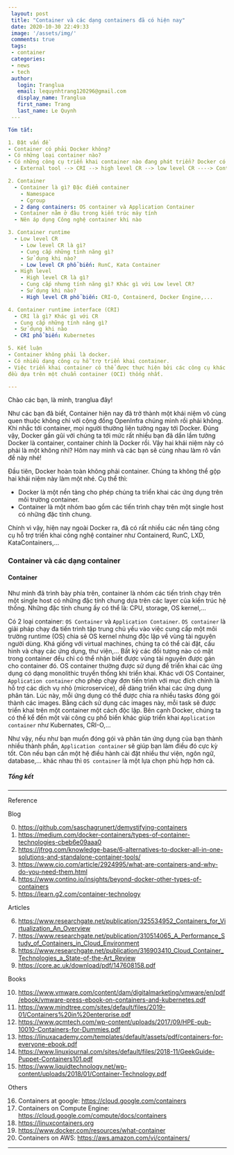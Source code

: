 ```yaml
---
 layout: post
 title: "Container và các dạng containers đã có hiện nay"
 date: 2020-10-30 22:49:33
 image: '/assets/img/'
 comments: true
 tags:
 - container
 categories:
 - news
 - tech
 author:
   login: Tranglua
   email: lequynhtrang120296@gmail.com
   display_name: Tranglua
   first_name: Trang
   last_name: Le Quynh
 ---

Tóm tắt:

1. Đặt vấn đề
- Container có phải Docker không?
- Có những loại container nào?
- Có những công cụ triển khai container nào đang phát triển? Docker có nằm trong số đó?
  - External tool --> CRI --> high level CR --> low level CR ----> Container

2. Container
  - Container là gì? Đặc điểm container
    - Namespace
    - Cgroup
  - 2 dạng containers: OS container và Application Container
  - Container nằm ở đâu trong kiến trúc máy tính
  - Nên áp dụng Công nghệ container khi nào

3. Container runtime
  - Low level CR
    - Low level CR là gì?
    - Cung cấp những tính năng gì?
    - Sử dụng khi nào?
    - Low level CR phổ biến: RunC, Kata Container
  - High level
    - High level CR là gì?
    - Cung cấp nhưng tính năng gì? Khác gì với Low level CR?
    - Sử dụng khi nào?
    - High level CR phổ biến: CRI-O, Containerd, Docker Engine,...

4. Container runtime interface (CRI)
  - CRI là gì? Khác gì với CR
  - Cung cấp những tính năng gì?
  - Sử dụng khi nào
  - CRI phổ biến: Kubernetes

5. Kết luận
- Container không phải là docker. 
- Có nhiều dạng công cụ hỗ trợ triển khai container. 
- Việc triển khai container có thể được thực hiện bởi các công cụ khác nhau nhưng
đều dựa trên một chuẩn container (OCI) thống nhất. 

---
```




Chào các bạn, là mình, tranglua đây! 

Như các bạn đã biết, Container hiện nay đã trở thành một khái niệm vô 
cùng quen thuộc không chỉ với cộng đồng OpenInfra chúng mình rồi phải
không. Khi nhắc tới container, mọi người thường liên tưởng ngay tới 
Docker. Đúng vậy, Docker gần gũi với chúng ta tới mức rất nhiều bạn đã
dần lầm tưởng Docker là container, container chính là Docker rồi. Vậy hai khái niệm này có phải là một không nhỉ? Hôm nay mình và các bạn sẽ 
cùng nhau làm rõ vấn đề này nhé!

Đầu tiên, Docker hoàn toàn không phải container. Chúng ta không thể gộp hai khái
niệm này làm một nhé. Cụ thể thì:
  - Docker là một nền tảng cho phép chúng ta triển khai các ứng dụng
  trên môi trường container. 
  - Container là một nhóm bao gồm các tiến trình chạy trên một single host
  có những đặc tính chung.

Chính vì vậy, hiện nay ngoài Docker ra, đã có rất nhiều các nền tảng công cụ hỗ trợ triển
khai công nghệ container như Containerd, RunC, LXD, KataContainers,... 

### Container và các dạng container
#### Container
Như mình đã trình bày phía trên, container là nhóm các tiến trình chạy trên một
single host có những đặc tính chung dựa trên các layer của kiến trúc hệ thống. 
Những đặc tính chung ấy có thể là: CPU, storage, OS kernel,... 



Có 2 loại container: `OS Container` và `Application Container`. `OS container` là giải 
pháp chạy đa tiến trình tập trung chủ yếu vào việc cung cấp một môi trường runtime 
(OS) chia sẻ OS kernel nhưng độc lập về vùng tài nguyên người dùng. Khá giống với virtual 
machines, chúng ta có thể cài đặt, cấu hình và chạy các ứng dụng, thư viện,...
Bất kỳ các đối tượng nào có mặt trong container đều chỉ có thể nhận biết được vùng
tài nguyên được gán cho container đó. OS container thường được sử dụng để 
triển khai các ứng dụng có dạng monolithic truyền thống khi triển khai. 
Khác với OS Container, `Application container` cho phép chạy đơn tiến trình với
mục đích chính là hỗ trợ các dịch vụ nhỏ (microservice), dễ dàng triển khai các 
ứng dụng phân tán. Lúc này, mỗi ứng dụng có thể được chia ra nhiều tasks đóng gói 
thành các images. Bằng cách sử dụng các images này, mỗi task sẽ được triển khai 
trên một container một cách độc lập. Bên cạnh Docker, chúng ta có thể kể đến một 
vài công cụ phổ biến khác giúp triển khai `Application container` như Kubernates, 
CRI-O,...

Như vậy, nếu như bạn muốn đóng gói và phân tán ứng dụng của bạn thành nhiều thành phần,
`Application container` sẽ giúp bạn làm điều đó cực kỳ tốt. Còn nếu bạn cần một hệ điều
hành cài đặt nhiều thư viện, ngôn ngữ, database,... khác nhau thì `OS container` là một
lựa chọn phù hợp hơn cả.

##### Tổng kết


---
Reference

Blog

0. https://github.com/saschagrunert/demystifying-containers
1. https://medium.com/docker-containers/types-of-container-technologies-cbeb6e09aaa0
2. https://jfrog.com/knowledge-base/6-alternatives-to-docker-all-in-one-solutions-and-standalone-container-tools/
3. https://www.cio.com/article/2924995/what-are-containers-and-why-do-you-need-them.html 
4. https://www.contino.io/insights/beyond-docker-other-types-of-containers 
5. https://learn.g2.com/container-technology 

Articles

6. https://www.researchgate.net/publication/325534952_Containers_for_Virtualization_An_Overview
7. https://www.researchgate.net/publication/310514065_A_Performance_Study_of_Containers_in_Cloud_Environment
8. https://www.researchgate.net/publication/316903410_Cloud_Container_Technologies_a_State-of-the-Art_Review
9. https://core.ac.uk/download/pdf/147608158.pdf

Books

10. https://www.vmware.com/content/dam/digitalmarketing/vmware/en/pdf/ebook/vmware-press-ebook-on-containers-and-kubernetes.pdf
11. https://www.mindtree.com/sites/default/files/2019-01/Containers%20in%20enterprise.pdf
12. https://www.qcmtech.com/wp-content/uploads/2017/09/HPE-pub-10010-Containers-for-Dummies.pdf
13. https://linuxacademy.com/templates/default/assets/pdf/containers-for-everyone-ebook.pdf 
14. https://www.linuxjournal.com/sites/default/files/2018-11/GeekGuide-Puppet-Containers101.pdf 
15. https://www.liquidtechnology.net/wp-content/uploads/2018/01/Container-Technology.pdf

Others

16. Containers at google: https://cloud.google.com/containers
17. Containers on Compute Engine: https://cloud.google.com/compute/docs/containers
18. https://linuxcontainers.org
19. https://www.docker.com/resources/what-container 
20. Containers on AWS: https://aws.amazon.com/vi/containers/

--------